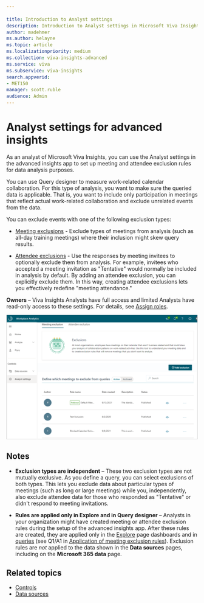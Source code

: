 ```yaml
---

title: Introduction to Analyst settings 
description: Introduction to Analyst settings in Microsoft Viva Insights
author: madehmer
ms.author: helayne
ms.topic: article
ms.localizationpriority: medium 
ms.collection: viva-insights-advanced 
ms.service: viva 
ms.subservice: viva-insights 
search.appverid: 
- MET150 
manager: scott.ruble
audience: Admin
---
```


# Analyst settings for advanced insights

As an analyst of Microsoft Viva Insights, you can use the Analyst settings in the advanced insights app to set up meeting and attendee exclusion rules for data analysis purposes.

You can use Query designer to measure work-related calendar collaboration. For this type of analysis, you want to make sure the queried data is applicable. That is, you want to include only participation in meetings that reflect actual work-related collaboration and exclude unrelated events from the data.

You can exclude events with one of the following exclusion types:

* [Meeting exclusions](meeting-exclusions-intro.md) - Exclude types of meetings from analysis (such as all-day training meetings) where their inclusion might skew query results.

* [Attendee exclusions](attendee-exclusion-rules.md) - Use the responses by meeting invitees to optionally exclude them from analysis. For example, invitees who accepted a meeting invitation as "Tentative" would normally be included in analysis by default. By adding an attendee exclusion, you can explicitly exclude them. In this way, creating attendee exclusions lets you effectively redefine "meeting attendance."

**Owners** – Viva Insights Analysts have full access and limited Analysts have read-only access to these settings. For details, see [Assign roles](../setup/assign-roles-to-wpa-admins.md).

![Analyst exclusion settings](../images/WpA/Tutorials/analyst-exclusion-settings.png)

## Notes

* **Exclusion types are independent** &ndash; These two exclusion types are not mutually exclusive. As you define a query, you can select exclusions of both types. This lets you exclude data about particular types of meetings (such as long or large meetings) while you, independently, also exclude attendee data for those who responded as "Tentative" or didn't respond to meeting invitations.

* **Rules are applied only in Explore and in Query designer** &ndash; Analysts in your organization might have created meeting or attendee exclusion rules during the setup of the advanced insights app. After these rules are created, they are applied only in the [Explore](../use/explore-intro.md) page dashboards and in [queries](query-basics.md) (see Q1/A1 in [Application of meeting exclusion rules](meeting-exclusion-concept.md#application-of-meeting-exclusion-rules)). Exclusion rules are _not_ applied to the data shown in the **Data sources** pages, including on the **Microsoft 365 data** page.

## Related topics

* [Controls](../Use/settings.md)
* [Data sources](../Use/data-sourcesv2.md)
